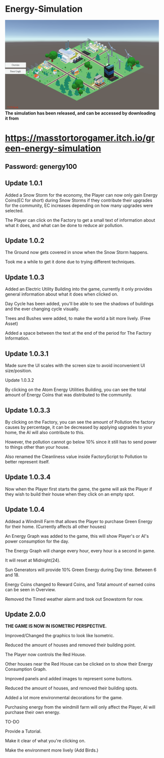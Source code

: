 # Energy-Simulation

![Demo](Gif.gif)
**The simulation has been released, and can be accessed by downloading it from**

# https://masstortorogamer.itch.io/green-energy-simulation

## Password: genergy100

## Update 1.0.1



Added a Snow Storm for the economy, the Player can now only gain Energy Coins(EC for short) during Snow Storms if they contribute their upgrades for the community, EC increases depending on how many upgrades were selected.

The Player can click on the Factory to get a small text of information about what it does, and what can be done to reduce air pollution.

## Update 1.0.2

The Ground now gets covered in snow when the Snow Storm happens.

Took me a while to get it done due to trying different techniques.

## Update 1.0.3

Added an Electric Utility Building into the game, currently it only provides general information about what it does when clicked on.

Day Cycle has been added, you'll be able to see the shadows of buildings and the ever changing cycle visually.

Trees and Bushes were added, to make the world a bit more lively. (Free Asset)

Added a space between the text at the end of the period for The Factory Information.

## Update 1.0.3.1

Made sure the UI scales with the screen size to avoid inconvenient UI size/position.

Update 1.0.3.2

By clicking on the Atom Energy Utilities Building, you can see the total amount of Energy Coins that was distributed to the community.

## Update 1.0.3.3

By clicking on the Factory, you can see the amount of Pollution the factory causes by percentage, it can be decreased by applying upgrades to your home, the AI will also contribute to this.

However, the pollution cannot go below 10% since it still has to send power to things other than your house.

Also renamed the Cleanliness value inside FactoryScript to Pollution to better represent itself.

## Update 1.0.3.4

Now when the Player first starts the game, the game will ask the Player if they wish to build their house when they click on an empty spot.

## Update 1.0.4

Addead a Windmill Farm that allows the Player to purchase Green Energy for their home. (Currently affects all other houses)

An Energy Graph was added to the game, this will show Player's or AI's power consumption for the day.

The Energy Graph will change every hour, every hour is a second in game.

It will reset at Midnight(24).

Sun Generators will provide 10% Green Energy during Day time. Between 6 and 18.

Energy Coins changed to Reward Coins, and Total amount of earned coins can be seen in Overview.

Removed the Timed weather alarm and took out Snowstorm for now.

## Update 2.0.0

**THE GAME IS NOW IN ISOMETRIC PERSPECTIVE.**

Improved/Changed the graphics to look like Isometric.

Reduced the amount of houses and removed their building point.

The Player now controls the Red House.

Other houses near the Red House can be clicked on to show their Energy Consumption Graph.

Improved panels and added images to represent some buttons.

Reduced the amount of houses, and removed their building spots.

Added a lot more environmental decorations for the game.

Purchasing energy from the windmill farm will only affect the Player, AI will purchase their own energy.

TO-DO

Provide a Tutorial.

Make it clear of what you're clicking on.

Make the environment more lively (Add Birds.)
